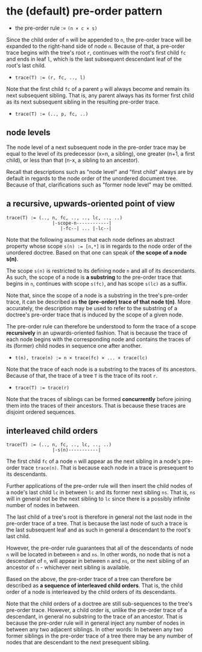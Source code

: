 
<!-- ======================================================================= -->
# the (default) pre-order pattern

* the pre-order rule := `(n × c × s)`

Since the child order of `n` will be appended to `n`, the pre-order trace will
be expanded to the right-hand side of node `n`. Because of that, a pre-order
trace begins with the tree's root `r`, continues with the root's first child
`fc` and ends in leaf `l`, which is the last subsequent descendant leaf of
the root's last child.

* `trace(T) := (r, fc, .., l)`

Note that the first child `fc` of a parent `p` will always become and remain
its next subsequent sibling. That is, any parent always has its former first
child as its next subsequent sibling in the resulting pre-order trace.

* `trace(T) := (.., p, fc, ..)`

<!-- ======================================================================= -->
## node levels

The node level of a next subsequent node in the pre-order trace may be equal
to the level of its predecessor (x=n, a sibling), one greater (n+1, a first
child), or less than that (n-x, a sibling to an ancestor).

Recall that descriptions such as "node level" and "first child" always are by
default in regards to the node order of the unordered document tree. Because
of that, clarifications such as "former node level" may be omitted.

<!-- ======================================================================= -->
## a recursive, upwards-oriented point of view

```
trace(T) := (.., n, fc, .., .., lc, .., ..)
                 |-scope-n------------|
                    |-fc--| ... |-lc--|
```

Note that the following assumes that each node defines an abstract property
whose scope `s(n) := [n,*]` is in regards to the node order of the unordered
doctree. Based on that one can speak of **the scope of a node s(n)**.

The scope `s(n)` is restricted to its defining node `n` and all of its
descendants. As such, the scope of a node is **a substring** to the pre-order
trace that begins in `n`, continues with scope `s(fc)`, and has scope `s(lc)`
as a suffix.

Note that, since the scope of a node is a substring in the tree's pre-order
trace, it can be described as **the (pre-order) trace of that node t(n)**.
More accurately, the description may be used to refer to the substring of
a doctree's pre-order trace that is induced by the scope of a given node.

The pre-order rule can therefore be understood to form the trace of a scope
**recursively** in an upwards-oriented fashion. That is because the trace of
each node begins with the corresponding node and contains the traces of its
(former) child nodes in sequence one after another.

* `t(n), trace(n) := n × trace(fc) × ... × trace(lc)`

Note that the trace of each node is a substring to the traces of its ancestors.
Because of that, the trace of a tree `T` is the trace of its root `r`.

* `trace(T) := trace(r)`

Note that the traces of siblings can be formed **concurrently** before joining
them into the traces of their ancestors. That is because these traces are
disjoint ordered sequences.

<!-- ======================================================================= -->
## interleaved child orders

```
trace(T) := (.., n, fc, .., lc, .., ..)
                 |-s(n)-----------|
```

The first child `fc` of a node `n` will appear as the next sibling in a node's
pre-order trace `trace(n)`. That is because each node in a trace is presequent
to its descendants.

Further applications of the pre-order rule will then insert the child nodes
of a node's last child `lc` in between `lc` and its former next sibling `ns`.
That is, `ns` will in general not be the next sibling to `lc` since there is
a possibly infinite number of nodes in between.

The last child of a tree's root is therefore in general not the last node in
the pre-order trace of a tree. That is because the last node of such a trace
is the last subsequent leaf and as such in general a descendant to the root's
last child.

However, the pre-order rule guarantees that all of the descendants of node `n`
will be located in between `n` and `ns`. In other words, no node that is not
a descendant of `n`, will appear in between `n` and `ns`, or the next sibling
of an ancestor of `n` - whichever next sibling is available.

Based on the above, the pre-order trace of a tree can therefore be described
as **a sequence of interleaved child orders**. That is, the child order of a
node is interleaved by the child orders of its descendants.

Note that the child orders of a doctree are still sub-sequences to the tree's
pre-order trace. However, a child order is, unlike the pre-order trace of a
descendant, in general no substring to the trace of an ancestor. That is
because the pre-order rule will in general inject any number of nodes in
between any two adjacent siblings. In other words: In between any two former
siblings in the pre-order trace of a tree there may be any number of nodes
that are descendant to the next presequent sibling.
